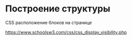 # Построение структуры


CSS расположение блоков на странице

https://www.schoolsw3.com/css/css_display_visibility.php